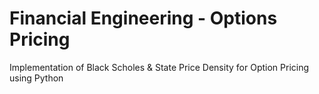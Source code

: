 # Financial Engineering - Options Pricing

Implementation of Black Scholes & State Price Density for Option Pricing using Python
